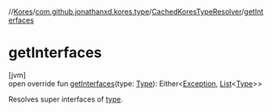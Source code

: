 //[Kores](../../../index.md)/[com.github.jonathanxd.kores.type](../index.md)/[CachedKoresTypeResolver](index.md)/[getInterfaces](get-interfaces.md)

# getInterfaces

[jvm]\
open override fun [getInterfaces](get-interfaces.md)(type: [Type](https://docs.oracle.com/javase/8/docs/api/java/lang/reflect/Type.html)): Either<[Exception](https://kotlinlang.org/api/latest/jvm/stdlib/kotlin/-exception/index.html), [List](https://kotlinlang.org/api/latest/jvm/stdlib/kotlin.collections/-list/index.html)<[Type](https://docs.oracle.com/javase/8/docs/api/java/lang/reflect/Type.html)>>

Resolves super interfaces of [type](get-interfaces.md).
